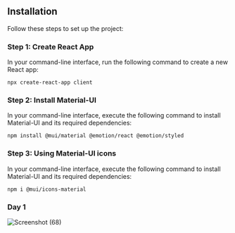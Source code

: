 ## Installation

Follow these steps to set up the project:

### Step 1: Create React App

In your command-line interface, run the following command to create a new React app:
```
npx create-react-app client
```

### Step 2: Install Material-UI
In your command-line interface, execute the following command to install Material-UI and its required dependencies:
```
npm install @mui/material @emotion/react @emotion/styled
```

### Step 3: Using Material-UI icons
In your command-line interface, execute the following command to install Material-UI and its required dependencies:
```
npm i @mui/icons-material
```
### Day 1
![Screenshot (68)](https://github.com/yashgokakkar99/flipkart_MERN/assets/87797220/ac17e671-50ce-481b-9c81-bbd1f9773211)

